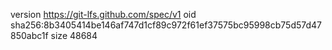 version https://git-lfs.github.com/spec/v1
oid sha256:8b3405414be146af747d1cf89c972f61ef37575bc95998cb75d57d47850abc1f
size 48684
